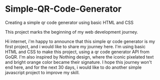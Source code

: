 # Simple-QR-Code-Generator
Creating a simple qr code generator using basic HTML and CSS

This project marks the beginning of my web development journey. 

Hi internet, i'm happy to announce that this simple qr code generator is my first project, and i would like to share my journey here. I'm using basic HTML and CSS to make this project, using a qr code generator API from GoQR. I'm also inspired by Nothing design, where the iconic pixelated text and bright orange color became their signature. I hope this journey won't end here, and for the next 30 days, i would like to do another simple javascript project to improve my skill. 